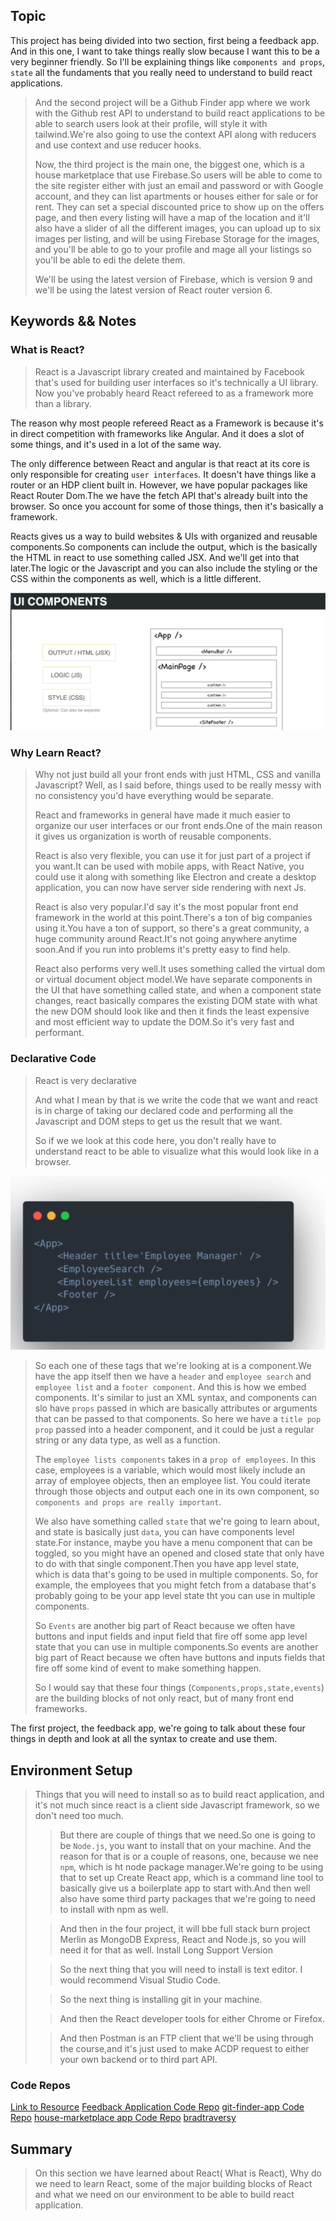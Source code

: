 ## Topic
This project has being divided into two section, first being a feedback app. And in this one, I want to take things really slow because I want this to be a very beginner friendly. So I'll be explaining things like `components and props`, `state` all the fundaments that you really need to understand to build react applications.

> And the second project will be a Github Finder app where we work with the Github rest API to understand to build react applications to be able to search users look at their profile, will style it with tailwind.We're also going to use the context API along with reducers and use context and use reducer hooks.
>
> Now, the third project is the main one, the biggest one, which is a house marketplace that use Firebase.So users will be able to come to the site register either with just an email and password or with Google  account, and they can list apartments or houses either for sale or for rent. They can set a special discounted price to show up on the offers page, and then every listing will  have a map of the location and it'll also have a slider of all the different images, you can upload up to six images per listing, and will be using Firebase Storage for the images, and you'll be able to go to your profile and mage all your listings so you'll be able to edi the delete them.
> 
> We'll be using the latest version of Firebase, which is version 9 and we'll be using the latest version of React router version 6. 

## Keywords &&  Notes

### What is React?
> React is a Javascript library created and maintained by Facebook that's used for building user interfaces so it's technically a UI library. Now you've probably heard React refereed to as a framework more than a library.

The reason why most people refereed React as a Framework is because it's in direct competition with frameworks like Angular. And it does a slot of some things, and it's used in a lot of the same way.

The only difference between React and angular is that react at its core is only responsible for creating `user interfaces`. It doesn't have things like a router or an HDP client built in. However, we have popular packages like React Router Dom.The we have the fetch API that's already built into the browser. So once you account for some of those things, then it's basically a framework.

Reacts gives us a way to build websites & UIs with organized and reusable components.So components can include the output, which is the basically the HTML in react to use something called JSX. And we'll get into that later.The logic or the Javascript and you can also include the styling or the CSS within the components as well, which is a little different.

![**UI Component**](./images/component.png)

### Why Learn React?
> Why not just build all your front ends with just HTML, CSS and vanilla Javascript? Well, as I said before, things used to be really messy with no consistency you'd have everything would be separate.
> 
> React and frameworks in general have made it much easier to organize our user interfaces or our front ends.One of the main reason it gives us organization is worth of reusable components.
>
> React is also very flexible, you can use it for just part of a project if you want.It can be used with mobile apps, with React Native, you could use it along with something like Electron and create a desktop application, you can now have server side rendering with next Js.
>
> React is also very popular.I'd say it's the most popular front end framework in the world at this point.There's a ton of big companies using it.You have a ton of support, so there's a great community, a huge community around React.It's not going anywhere anytime soon.And if you run into problems it's pretty easy to find help.
>
> React also performs very well.It uses something called the virtual dom or virtual document object model.We have separate components in the UI that have something called state, and when a component state changes, react basically compares the existing DOM state with what the new DOM should look like and then it finds the least expensive and most efficient way to update the DOM.So it's very fast and performant.

### Declarative Code
> React is very declarative
> 
> And what I mean by that is we write the code that we want and react is in charge of taking our declared code and performing all the Javascript and DOM steps to get us the result that we want.
>
> So if we we look at this code here, you don't really have to understand react to be able to visualize what this would look like in a browser.

![**Declarative code**](./images/declarative_code.png)

> So each one of these tags that we're looking at is a component.We have the app itself then we have a `header` and `employee search` and `employee list` and a `footer component`. And this is how we embed components. It's similar to just an XML syntax, and components can slo have `props` passed in which are basically attributes or arguments that can be passed to that components. So here we have a `title pop prop` passed into a header component, and it could be just a regular string or any data type, as well as a function.
>
> The `employee lists components` takes in a `prop of employees`. In this case, employees is a variable, which would most likely include an array of employee objects, then an employee list. You could iterate through those objects and output each one in its own component, so `components and props are really important`.
>
> We also have something called `state` that we're going to learn about, and state is basically just `data`, you can have components level state.For instance, maybe you have a menu component that can be toggled, so you might have an opened and closed state that only have to do with that single component.Then you have app level state, which is data that's going to be used in multiple components. So, for example, the employees that you might fetch from a database that's probably going to be your app level state tht you can use in multiple components.
>
>So `Events` are another big part of React because we often have buttons and input fields and input field that fire off some app level state that you can use in multiple components.So events are another big part of React because we often have buttons and inputs fields that fire off some kind of event to make something happen.
>
> So I would say that these four things (`Components,props,state,events`) are the building blocks of not only react, but of many front end frameworks.

The first project, the feedback app, we're going to talk about these four things in depth and look at all the syntax to create and use them.

## Environment Setup
> Things that you will need to install so as to  build react application, and it's not much since react is a client side Javascript framework, so we don't need too much.
>
>> But there are couple of things that we need.So one is going to be `Node.js`, you want to install that on your machine. And the reason for that is or a couple of reasons, one, because we nee `npm`, which is ht node package manager.We're going to be using that to set up Create React app, which is a command line tool to basically give us a boilerplate app to start with.And then well also have some third party packages that we're going to need to install with npm as well.
>
>> And then in the four project, it will bbe full stack burn project Merlin as MongoDB Express, React and Node.js, so you will need it for that as well. Install Long Support Version
>
>> So the next thing that you will need to install is text editor. I would recommend Visual Studio Code.
>
>>So the next thing is installing git in your machine.
>
>> And then the React developer tools for either Chrome or Firefox.
>
>> And then Postman is an FTP client that we'll be using through the course,and it's just used to make ACDP request to either your own backend or to third part API.

### Code Repos
[Link to Resource](./link_to_resource.html)
[Feedback Application Code Repo](https://github.com/bradtraversy/feedback-app)
[git-finder-app Code Repo](https://github.com/bradtraversy/github-finder-app)
[house-marketplace app Code Repo](https://github.com/bradtraversy/house-marketplace)
[bradtraversy](https://gist.github.com/bradtraversy)

## Summary
> On this section we have learned about React( What is React), Why do we need to learn React, some of the major building blocks of React and what we need on our environment to be able to build react application.